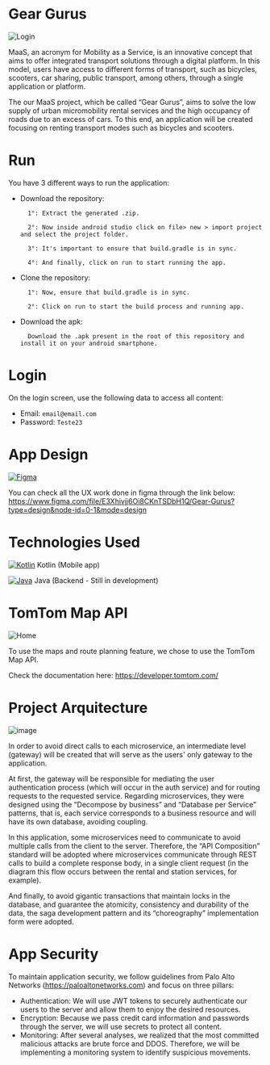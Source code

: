 # Gear Gurus

![Login](https://github.com/techGabrielBr/gear-gurus-kotlin/assets/89689001/ff21b688-874d-4234-8acb-82c644394422)

MaaS, an acronym for Mobility as a Service, is an innovative concept that aims to offer integrated transport solutions through a digital platform. In this model, users have access to different forms of transport, such as bicycles, scooters, car sharing, public transport, among others, through a single application or platform.

The our MaaS project, which be called “Gear Gurus”, aims to solve the low supply of urban micromobility rental services and the high occupancy of roads due to an excess of cars. To this end, an application will be created focusing on renting transport modes such as bicycles and scooters.

# Run

You have 3 different ways to run the application:

- Download the repository: 

        1°: Extract the generated .zip.

        2°: Now inside android studio click on file> new > import project and select the project folder.

        3°: It's important to ensure that build.gradle is in sync.

        4°: And finally, click on run to start running the app.

- Clone the repository:

        1°: Now, ensure that build.gradle is in sync.

        2°: Click on run to start the build process and running app.

- Download the apk: 

        Download the .apk present in the root of this repository and install it on your android smartphone.

# Login

On the login screen, use the following data to access all content:

- Email: `email@email.com`
- Password: `Teste23`

# App Design

[![Figma](https://skillicons.dev/icons?i=figma&theme=dark)](https://skillicons.dev)

You can check all the UX work done in figma through the link below: https://www.figma.com/file/E3Xhivjj6Oi8CKnTSDbH1Q/Gear-Gurus?type=design&node-id=0-1&mode=design

# Technologies Used

[![Kotlin](https://skillicons.dev/icons?i=kotlin&theme=dark)](https://skillicons.dev)
Kotlin (Mobile app)

[![Java](https://skillicons.dev/icons?i=java&theme=dark)](https://skillicons.dev)
Java (Backend - Still in development)

# TomTom Map API 

![Home](https://github.com/techGabrielBr/gear-gurus-kotlin/assets/89689001/ea46901c-81d2-4577-ae89-a9a045a9c91a)

To use the maps and route planning feature, we chose to use the TomTom Map API.

Check the documentation here: https://developer.tomtom.com/

# Project Arquitecture

![image](https://github.com/techGabrielBr/gear-gurus-kotlin/assets/89689001/fab36a36-96d9-4d0d-ac61-4e250e696a85)

In order to avoid direct calls to each microservice, an intermediate level (gateway) will be created that will serve as the users' only gateway to the application.

At first, the gateway will be responsible for mediating the user authentication process (which will occur in the auth service) and for routing requests to the requested service.
Regarding microservices, they were designed using the “Decompose by business” and “Database per Service” patterns, that is, each service corresponds to a business resource and will have its own database, avoiding coupling.

In this application, some microservices need to communicate to avoid multiple calls from the client to the server. Therefore, the “API Composition” standard will be adopted where microservices communicate through REST calls to build a complete response body, in a single client request (in the diagram this flow occurs between the rental and station services, for example).

And finally, to avoid gigantic transactions that maintain locks in the database, and guarantee the atomicity, consistency and durability of the data, the saga development pattern and its “choreography” implementation form were adopted.

# App Security

To maintain application security, we follow guidelines from Palo Alto Networks (https://paloaltonetworks.com) and focus on three pillars:

- Authentication:
        We will use JWT tokens to securely authenticate our users to the server and allow them to enjoy the desired resources.
- Encryption: 
        Because we pass credit card information and passwords through the server, we will use secrets to protect all content.
- Monitoring: 
        After several analyses, we realized that the most committed malicious attacks are brute force and DDOS. 
        Therefore, we will be implementing a monitoring system to identify suspicious movements. 
